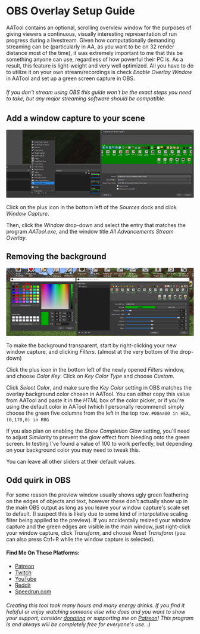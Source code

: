 # OBS Overlay Setup Guide
AATool contains an optional, scrolling overview window for the purposes of giving viewers a continuous, visually interesting representation of run progress during a livestream. Given how computationally demanding streaming can be (particularly in AA, as you want to be on 32 render distance most of the time), it was extremely important to me that this be something anyone can use, regardless of how powerful their PC is. As a result, this feature is light-weight and very well optimized. All you have to do to utilize it on your own stream/recordings is check *Enable Overlay Window* in AATool and set up a green screen capture in OBS.
###### If you don't stream using OBS this guide won't be the exact steps you need to take, but any major streaming software should be compatible.

## Add a window capture to your scene
![](obs_1.png)

Click on the plus icon in the bottom left of the *Sources* dock and click *Window Capture*.

Then, click the *Window* drop-down and select the entry that matches the program *AATool.exe*, and the window title *All Advancements Stream Overlay*.

## Removing the background
![](obs_2.png)

To make the background transparent, start by right-clicking your new window capture, and clicking *Filters*. (almost at the very bottom of the drop-down)

Click the plus icon in the bottom left of the newly opened *Filters* window, and choose *Color Key*. Click on *Key Color Type* and choose *Custom*. 

Click *Select Color*, and make sure the *Key Color* setting in OBS matches the overlay background color chosen in AATool. You can either copy this value from AATool and paste it in the *HTML* box of the color picker, or if you're using the default color in AATool (which I personally recommend) simply choose the green five columns from the left in the top row. ```#00aa00 in HEX, (0,170,0) in RBG``` 

If you also plan on enabling the *Show Completion Glow* setting, you'll need to adjust *Similarity* to prevent the glow effect from bleeding onto the green screen. In testing I've found a value of 100 to work perfectly, but depending on your background color you may need to tweak this.

You can leave all other sliders at their default values.

## Odd quirk in OBS

For some reason the preview window usually shows ugly green feathering on the edges of objects and text, however these don't actually show up in the main OBS output as long as you leave your window capture's scale set to default. (I suspect this is likely due to some kind of interpolative scaling filter being applied to the preview). If you accidentally resized your window capture and the green edges are visible in the main window, just right-click your window capture, click *Transform*, and choose *Reset Transform* (you can also press Ctrl+R while the window capture is selected).

#### Find Me On These Platforms:
- [Patreon](https://www.patreon.com/_ctm)
- [Twitch](https://www.twitch.tv/ctm_256)
- [YouTube](https://www.youtube.com/channel/UCdJ1FnTvTpna4VGkEyJ9_NA)
- [Reddit](https://www.reddit.com/user/_CTM_)
- [Speedrun.com](https://www.speedrun.com/user/CTM)

###### Creating this tool took many hours and many energy drinks. If you find it helpful or enjoy watching someone else who does and you want to show your support, consider [donating](https://www.paypal.com/donate?hosted_button_id=EN29468P8CY24) or supporting me on [Patreon](https://www.patreon.com/_ctm)! This program is and always will be completely free for everyone's use. :)
